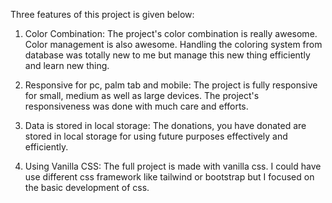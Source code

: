 Three features of this project is given below:

1. Color Combination: The project's color combination is really awesome. Color management is also awesome. Handling the coloring system from database was totally new to me but manage this new thing efficiently and learn new thing.

2. Responsive for pc, palm tab and mobile: The project is fully responsive for small, medium as well as large devices. The project's responsiveness was done with much care and efforts.

3. Data is stored in local storage: The donations, you have donated are stored in local storage for using future purposes effectively and efficiently.

4. Using Vanilla CSS: The full project is made with vanilla css. I could have use different css framework like tailwind or bootstrap but I focused on the basic development of css.
